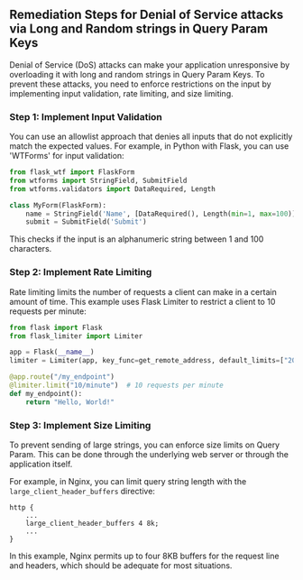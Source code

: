 

## Remediation Steps for Denial of Service attacks via Long and Random strings in Query Param Keys
Denial of Service (DoS) attacks can make your application unresponsive by overloading it with long and random strings in Query Param Keys. To prevent these attacks, you need to enforce restrictions on the input by implementing input validation, rate limiting, and size limiting.

### Step 1: Implement Input Validation
You can use an allowlist approach that denies all inputs that do not explicitly match the expected values. For example, in Python with Flask, you can use 'WTForms' for input validation:

```python
from flask_wtf import FlaskForm
from wtforms import StringField, SubmitField
from wtforms.validators import DataRequired, Length

class MyForm(FlaskForm):
    name = StringField('Name', [DataRequired(), Length(min=1, max=100)])
    submit = SubmitField('Submit')
```
This checks if the input is an alphanumeric string between 1 and 100 characters.

### Step 2: Implement Rate Limiting
Rate limiting limits the number of requests a client can make in a certain amount of time. This example uses Flask Limiter to restrict a client to 10 requests per minute:

```python
from flask import Flask
from flask_limiter import Limiter

app = Flask(__name__)
limiter = Limiter(app, key_func=get_remote_address, default_limits=["200 per day", "50 per hour"])

@app.route("/my_endpoint")
@limiter.limit("10/minute")  # 10 requests per minute
def my_endpoint():
    return "Hello, World!"
```

### Step 3: Implement Size Limiting
To prevent sending of large strings, you can enforce size limits on Query Param. This can be done through the underlying web server or through the application itself.

For example, in Nginx, you can limit query string length with the `large_client_header_buffers` directive:

```nginx
http {
    ...
    large_client_header_buffers 4 8k;
    ...
}
```
In this example, Nginx permits up to four 8KB buffers for the request line and headers, which should be adequate for most situations.
